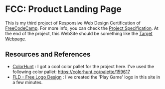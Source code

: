 # FCC: Product Landing Page

This is my third project of Responsive Web Design Certification of [FreeCodeCamp](https://www.freecodecamp.org/learn).
For more info, you can check the [Project Specification](https://www.freecodecamp.org/learn/responsive-web-design/responsive-web-design-projects/build-a-product-landing-page). 
At the end of the project, this WebSite should be something like the [Target Webpage](https://codepen.io/freeCodeCamp/full/RKRbwL).



## Resources and References

- [ColorHunt](https://colorhunt.co/) : I got a cool color pallet for the project here. I've used the following color pallet: https://colorhunt.co/palette/159617
- [FLD - Free Logo Design](https://www.freelogodesign.org/) : I've created the 'Play Game' logo in this site in a few minutes.
